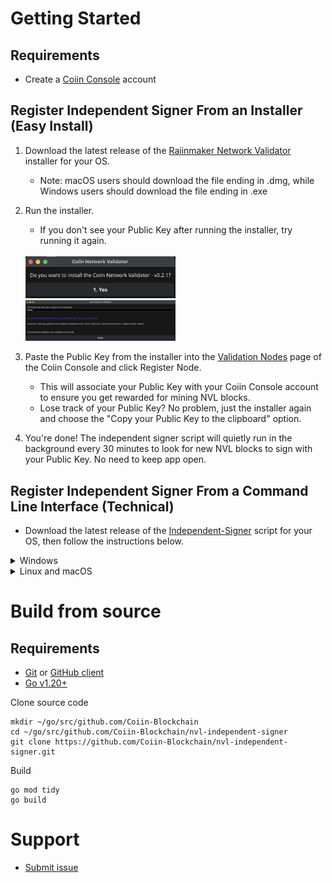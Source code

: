 # Getting Started

## Requirements
* Create a [Coiin Console](https://coiin.io/) account

## Register Independent Signer From an Installer (Easy Install)

1. Download the latest release of the [Raiinmaker Network Validator](https://github.com/Coiin-Blockchain/nvl-independent-signer/releases) installer for your OS.
   - Note: macOS users should download the file ending in .dmg, while Windows users should download the file ending in .exe
  
2. Run the installer. 
    - If you don't see your Public Key after running the installer, try running it again.
    <br>
    <img src = "/assets/installer.png" width=50% height=50%>
    <img src = "/assets/installcomplete.png" width=50% height=50%>
   
3. Paste the Public Key from the installer into the [Validation Nodes](https://coiin.ai/verificationnodes) page of the Coiin Console and click Register Node. 
   - This will associate your Public Key with your Coiin Console account to ensure you get rewarded for mining NVL blocks.
   - Lose track of your Public Key? No problem, just the installer again and choose the "Copy your Public Key to the clipboard" option.
4. You're done! The independent signer script will quietly run in the background every 30 minutes to look for new NVL blocks to sign with your Public Key. No need to keep app open.

## Register Independent Signer From a Command Line Interface (Technical)

* Download the latest release of the [Independent-Signer](https://github.com/Coiin-Blockchain/nvl-independent-signer/releases) script for your OS, then follow the instructions below.

<details>

<summary>Windows</summary>

### Windows Installation Instructions

1. From the terminal, navigate to the folder where you downloaded the file and execute the independent signer script. The first time will generate a new signing key. Once the new signing key is generated, the Public Key will be printed to the terminal. Copy the Public Key.

2. Navigate to the [Register an Independent Node](https://coiin.ai/verificationnodes) section on the Network Validation Layer Nodes page of the Coiin Console. Paste the Public Key printed in the terminal window from Step 1 into the "Enter Public Key" text box and click the "Register Node" button.

3. After the signing key is generated and the public key is saved to your Coiin Console account, you can run `independent-signer` from the terminal at any time to sign the latest NVL Proxy block and post it to the NVL Proxy.
    - Note: to make this easy, it is recommended to set up a cron job to execute the `independent-signer` script once every 30 minutes.

Your Public and Signing Keys are saved in:

    C:\Users\<Username>\AppData\Roaming\coiin\nvl\independent-signer

</details>

<details>

<summary>Linux and macOS</summary>

### Linux and macOS Installation Instructions

1. From a web browser, download the Independent Signer script by navigating to: https://github.com/Coiin-Blockchain/nvl-independent-signer/releases
    - Select the script for your computer, e.g. _independent-signer_darwin_amd64_ for macOS users or __independent-signer_linux_amd64_ for Linux users
    - Save this to a preferred location where it won’t be deleted.

2. Open a new Terminal window (Terminal can be found in the Applications > Utilities folder)
    - Navigate to the directory where you saved the script by typing
      
        ```
        cd [the_filepath_you_saved_the_script_to]
        ```
        
    - Or if you're unsure of where to locate the file path you can simply drag and drop the file onto the Terminal and the file path will be shown.
    - Execute the script by typing the filename and pressing return, e.g.

            independent-signer_darwin_amd64

        - Note: if you receive an error, you may need to re-permission the script as an executable file by typing:

            ```
            chmod +x independent-signer_darwin_amd64 
            ```
            and then continue by re-executing step 2a. 
        - Or on macOS, you may need to allow the file to be opened by selecting the Apple menu  > System Settings, then click Privacy & Security in the sidebar. (You may need to scroll down.)
          Open Privacy & Security settings. Go to Security, click the pop-up menu next to “Allow applications downloaded from,” then choose the sources from which you’ll allow software to be installed:
    - The script will run, generating a Public Key, and will attempt to sign an NVL block, but will fail - that’s ok! You’ll fix that in just a moment by registering your Public Key to your Coiin Console account. For now, just copy the Public Key generated by the script.
    
3. From a web browser, log into the Coiin Console by navigating to: https://coiin.ai/
    - Navigate to the Validation Nodes page from the menu
    - Under Independent Node Status, paste the Public Key value from your Terminal window into the field “Enter Public Key (generated from NVL script)”
    - Click the Register Node button, accept the Terms of Use, and you should see the Node Identity status update to Registered.


4. You’re almost done! Now you just need to run a cron job so that the Independent Signer script automatically runs every 30 minutes and signs each new block created by the NVL. Navigate back to your Terminal window from earlier.

    - Type this command:
        ```
        crontab -e
        ```
    - This will open the cron editor. Now type  (shift i), to enter insert mode or vim editor where you can then type the command:
        ```
        */30 * * * * [the_filepath_you_saved_the_script_to]
        ```
        Or if you're unsure of where to locate the file path you can simply drag and drop the file onto the Terminal and the file path will be shown. Make sure you use a space between the last asterisk and file name when you drop the file in.

    - If you're not in command mode (where you can type commands directly into vim), press the Esc key on your keyboard. This ensures you're in command mode.
Type the following and press return to save and close the cron editor
        ```
        :wq
        ```
        (The :wq command is a combination of two commands: :w (which saves the changes) and :q (which quits the editor).


5. That’s it! Now your computer will run the Independent Signer script every 30 minutes, fetching and signing the most recent NVL block from the Coiin blockchain. You can see the latest block that was signed on your coiin console account.

Note: if you lose access to your Coiin Console account and need to reset your password, you will also need to re-register your independent node by first clearing the contents of ~/.config/coiin/nvl/independent-signer
and return to Step 2 of the process above to create a new Public Key for your Independent node.

To verify if your crontab is functioning, type this command:

```
crontab -l
```

It should read something similar to: 

```
*30/* * * * /Users/~/[the_filepath_you_saved_the_script_to]/independent-signer_darwin_amd64
```

Your Public and Signing Keys are saved in:

    # Linux/Mac
    ~/.config/coiin/nvl/independent-signer

</details>

# Build from source

## Requirements
* [Git](https://git-scm.com/) or [GitHub client](https://desktop.github.com/)
* [Go v1.20+](https://go.dev/dl/)


Clone source code

    mkdir ~/go/src/github.com/Coiin-Blockchain
    cd ~/go/src/github.com/Coiin-Blockchain/nvl-independent-signer
    git clone https://github.com/Coiin-Blockchain/nvl-independent-signer.git

Build

    go mod tidy
    go build

# Support

* [Submit issue](https://github.com/Coiin-Blockchain/nvl-independent-signer/issues)
